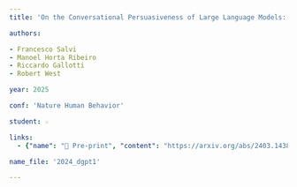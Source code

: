 ```yaml
---
title: 'On the Conversational Persuasiveness of Large Language Models: A Randomized Controlled Trial'

authors:

- Francesco Salvi
- Manoel Horta Ribeiro
- Riccardo Gallotti
- Robert West

year: 2025

conf: 'Nature Human Behavior'

student: ☆

links:
  - {"name": "📄 Pre-print", "content": "https://arxiv.org/abs/2403.14380"}

name_file: '2024_dgpt1'

---
```

